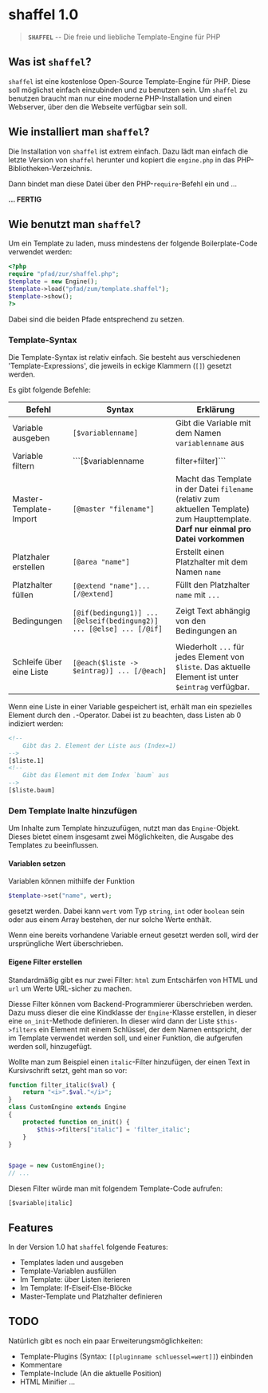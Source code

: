 # shaffel 1.0
> **`SHAFFEL`** -- Die freie und liebliche Template-Engine für PHP

## Was ist `shaffel`?
`shaffel` ist eine kostenlose Open-Source Template-Engine für PHP. Diese soll möglichst einfach einzubinden und zu benutzen sein. Um `shaffel` zu benutzen braucht man nur eine moderne PHP-Installation und einen Webserver, über den die Webseite verfügbar sein soll. 

## Wie installiert man `shaffel`?
Die Installation von `shaffel` ist extrem einfach. Dazu lädt man einfach die letzte Version von `shaffel` herunter und kopiert die `engine.php` in das PHP-Bibliotheken-Verzeichnis.

Dann bindet man diese Datei über den PHP-`require`-Befehl ein und ...

**... FERTIG**

## Wie benutzt man `shaffel`?

Um ein Template zu laden, muss mindestens der folgende Boilerplate-Code verwendet werden:

```php
<?php
require "pfad/zur/shaffel.php";
$template = new Engine();
$template->load("pfad/zum/template.shaffel");
$template->show();
?>
```

Dabei sind die beiden Pfade entsprechend zu setzen.

### Template-Syntax
Die Template-Syntax ist relativ einfach. Sie besteht aus verschiedenen 'Template-Expressions', die jeweils in eckige Klammern (`[]`) gesetzt werden.

Es gibt folgende Befehle:


Befehl | Syntax | Erklärung
-------|--------|-----------
Variable ausgeben | ```[$variablenname]```|Gibt die Variable mit dem Namen `variablenname` aus
Variable filtern | ```[$variablenname|filter+filter]```|Gibt die Variable mit dem Namen `variablenname` aus, nachdem sie durch die Filter geleitet wurde
Master-Template-Import|```[@master "filename"]```|Macht das Template in der Datei `filename` (relativ zum aktuellen Template) zum Haupttemplate. **Darf nur einmal pro Datei vorkommen**
Platzhaler erstellen|```[@area "name"]```|Erstellt einen Platzhalter mit dem Namen `name`
Platzhalter füllen|```[@extend "name"]...[/@extend]```|Füllt den Platzhalter `name` mit `...`
||
Bedingungen|```[@if(bedingung1)] ... [@elseif(bedingung2)] ... [@else] ... [/@if]```|Zeigt Text abhängig von den Bedingungen an
||
Schleife über eine Liste|```[@each($liste -> $eintrag)] ... [/@each]```|Wiederholt `...` für jedes Element von `$liste`. Das aktuelle Element ist unter `$eintrag` verfügbar.

Wenn eine Liste in einer Variable gespeichert ist, erhält man ein spezielles Element durch den `.`-Operator. Dabei ist zu beachten, dass Listen ab 0 indiziert werden:
```html
<!--
    Gibt das 2. Element der Liste aus (Index=1)
-->
[$liste.1]
<!--
    Gibt das Element mit dem Index `baum` aus
-->
[$liste.baum]
```


### Dem Template Inalte hinzufügen

Um Inhalte zum Template hinzuzufügen, nutzt man das `Engine`-Objekt. Dieses bietet einem insgesamt zwei Möglichkeiten, die Ausgabe des Templates zu beeinflussen.

#### Variablen setzen
Variablen können mithilfe der Funktion 
```php
$template->set("name", wert);
```
gesetzt werden. Dabei kann `wert` vom Typ `string`, `int` oder `boolean` sein oder aus einem Array bestehen, der nur solche Werte enthält.

Wenn eine bereits vorhandene Variable erneut gesetzt werden soll, wird der ursprüngliche Wert überschrieben.

#### Eigene Filter erstellen
Standardmäßig gibt es nur zwei Filter: `html` zum Entschärfen von HTML und `url` um Werte URL-sicher zu machen.

Diesse Filter können vom Backend-Programmierer überschrieben werden. Dazu muss dieser die eine Kindklasse der `Engine`-Klasse erstellen, in dieser eine `on_init`-Methode definieren. In dieser wird dann der Liste `$this->filters` ein Element mit einem Schlüssel, der dem Namen entspricht, der im Template verwendet werden soll, und einer Funktion, die aufgerufen werden soll, hinzugefügt.

Wollte man zum Beispiel einen `italic`-Filter hinzufügen, der einen Text in Kursivschrift setzt, geht man so vor:

```php
function filter_italic($val) {
    return "<i>".$val."</i>";
}
class CustomEngine extends Engine
{
    protected function on_init() {
        $this->filters["italic"] = 'filter_italic';
    }
}


$page = new CustomEngine();
// ...
```

Diesen Filter würde man mit folgendem Template-Code aufrufen:

```
[$variable|italic]
```

## Features
In der Version 1.0 hat `shaffel` folgende Features:
- Templates laden und ausgeben
- Template-Variablen ausfüllen
- Im Template: über Listen iterieren
- Im Template: If-Elseif-Else-Blöcke
- Master-Template und Platzhalter definieren

## TODO
Natürlich gibt es noch ein paar Erweiterungsmöglichkeiten:
- Template-Plugins (Syntax: `[[pluginname schluessel=wert]]`) einbinden
- Kommentare
- Template-Include (An die aktuelle Position)
- HTML Minifier
...
